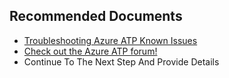 <properties
	pageTitle="Sensor service fails to start"
	description="Sensor service fails to start"
	infoBubbleText="Sensor service fails to start"
	service="microsoft-aatp"
	resource="aatp"
	authors="digeler"
	ms.author="digeler"
	displayOrder="1"
	selfHelpType="generic"
	supportTopicIds="32729044"    
	resourceTags=""
	productPesIds="16264"
	cloudEnvironments="Public,fairfax"
	articleId="18b4c4d9-8b6a-76bd-10d6-986d8f8483d8"
	ownershipId="Azure_Advanced_Threat_Protection"
/>

## **Recommended Documents**





* [Troubleshooting Azure ATP Known Issues](https://docs.microsoft.com/azure-advanced-threat-protection/troubleshooting-atp-known-issues)
* [Check out the Azure ATP forum!](https://techcommunity.microsoft.com/t5/azure-advanced-threat-protection/bd-p/AzureAdvancedThreatProtection)
* Continue To The Next Step And Provide Details